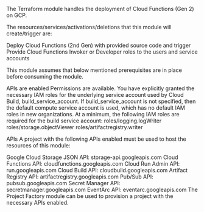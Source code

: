 The Terraform module handles the deployment of Cloud Functions (Gen 2) on GCP.

The resources/services/activations/deletions that this module will create/trigger are:

Deploy Cloud Functions (2nd Gen) with provided source code and trigger
Provide Cloud Functions Invoker or Developer roles to the users and service accounts


This module assumes that below mentioned prerequisites are in place before consuming the module.

APIs are enabled
Permissions are available.
You have explicitly granted the necessary IAM roles for the underlying service account used by Cloud Build, build_service_account. If build_service_account is not specified, then the default compute service account is used, which has no default IAM roles in new organizations. At a minimum, the following IAM roles are required for the build service account:
roles/logging.logWriter
roles/storage.objectViewer
roles/artifactregistry.writer


APIs
A project with the following APIs enabled must be used to host the resources of this module:

Google Cloud Storage JSON API: storage-api.googleapis.com
Cloud Functions API: cloudfunctions.googleapis.com
Cloud Run Admin API: run.googleapis.com
Cloud Build API: cloudbuild.googleapis.com
Artifact Registry API: artifactregistry.googleapis.com
Pub/Sub API: pubsub.googleapis.com
Secret Manager API: secretmanager.googleapis.com
EventArc API: eventarc.googleapis.com
The Project Factory module can be used to provision a project with the necessary APIs enabled.

